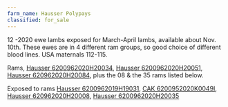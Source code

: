 ```yaml
---
farm_name: Hausser Polypays
classified: for_sale
---
```


12 -2020 ewe lambs exposed for March-April lambs, available about Nov. 10th.  These ewes are in 4 different ram groups, so good choice of different blood lines. USA  maternals 112-115.

Rams, [Hausser 6200962020H20034](http://nsipsearch.nsip.org/#!/details/6200962020H20034), [Hausser 6200962020H20051](http://nsipsearch.nsip.org/#!/details/6200962020H20051), [Hausser 620962020H20084](http://nsipsearch.nsip.org/#!/details/620962020H20084), plus the 08 & the 35 rams listed below.

Exposed to rams [Hausser 6200962019H19031](http://nsipsearch.nsip.org/#!/details/6200962019H19031), [CAK 6200952020K0049I](http://nsipsearch.nsip.org/#!/details/6200952020K0049I), [Hausser 620962020H20008](http://nsipsearch.nsip.org/#!/details/620962020H20008), [Hausser 6200962020H20035](http://nsipsearch.nsip.org/#!/details/6200962020H20035)

